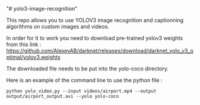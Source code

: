"# yolo3-image-recognition" 

This repo allows you to use YOLOV3 image recognition and captionning algorithms on custom images and videos.

In order for it to work you need to download pre-trained yolov3 weights from this link : https://github.com/AlexeyAB/darknet/releases/download/darknet_yolo_v3_optimal/yolov3.weights 

The downloaded file needs to be put into the yolo-coco directory.

Here is an example of the command line to use the python file : 

```
python yolo_video.py --input videos/airport.mp4 --output output/airport_output.avi --yolo yolo-coco
```
